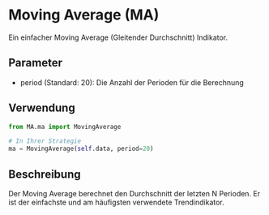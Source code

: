 # Moving Average (MA)

Ein einfacher Moving Average (Gleitender Durchschnitt) Indikator.

## Parameter
- period (Standard: 20): Die Anzahl der Perioden für die Berechnung

## Verwendung
```python
from MA.ma import MovingAverage

# In Ihrer Strategie
ma = MovingAverage(self.data, period=20)
```

## Beschreibung
Der Moving Average berechnet den Durchschnitt der letzten N Perioden. Er ist der einfachste und am häufigsten verwendete Trendindikator.
